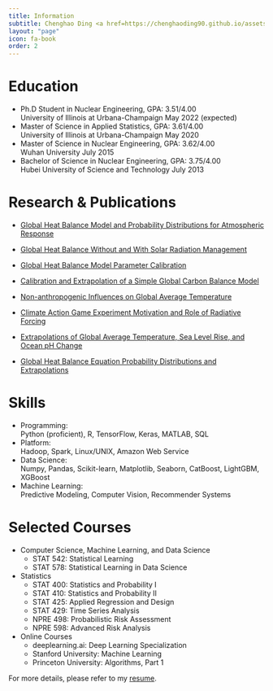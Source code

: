 ```yaml
---
title: Information
subtitle: Chenghao Ding <a href=https://chenghaoding90.github.io/assets/pdfs/Resume-Chenghao-Ding1.pdf> (Click to download my resume)</a>
layout: "page"
icon: fa-book
order: 2
---
```


# Education

<ul>
        <li>Ph.D Student in Nuclear Engineering, GPA: 3.51/4.00 <br />
        University of Illinois at Urbana-Champaign  May 2022 (expected) </li>
        <li>Master of Science in Applied Statistics, GPA: 3.61/4.00 <br />
        University of Illinois at Urbana-Champaign  May 2020 </li>
        <li>Master of Science in Nuclear Engineering, GPA: 3.62/4.00 <br />
        Wuhan University  July 2015</li>
        <li>Bachelor of Science in Nuclear Engineering, GPA: 3.75/4.00 <br />
        Hubei University of Science and Technology  July 2013</li>
    </ul>

# Research & Publications

<ul>
    <li><a href="https://chenghaoding90.github.io/assets/pdfs/Thesis-Chenghao-Ding[65].pdf">Global Heat Balance Model and Probability Distributions for Atmospheric Response</a></li>
</ul>

<ul>
    <li><a href="https://chenghaoding90.github.io/assets/pdfs/DING-THESIS-2018.pdf">Global Heat Balance Without and With Solar Radiation Management</a></li>
</ul>

<ul>
        <li><a href="https://chenghaoding90.github.io/assets/pdfs/CAGE22R4Fronted24Jul.pdf">Global Heat Balance Model Parameter Calibration</a></li>
     
</ul>  

<ul>
    <li><a href="https://chenghaoding90.github.io/assets/pdfs/CAGE22R2Fronted24Jul.pdf">
Calibration and Extrapolation of a Simple Global Carbon Balance Model</a></li>
</ul>

<ul>
    <li><a href="https://chenghaoding90.github.io/assets/pdfs/CAGE22R3Fronted24Jul.pdf">
Non-anthropogenic Influences on Global Average Temperature</a></li>
</ul>

<ul>
    <li><a href="https://chenghaoding90.github.io/assets/pdfs/CAGE22R1Fronted24Jul.pdf">
Climate Action Game Experiment Motivation and Role of Radiative Forcing</a></li>
</ul>

<ul>
    <li><a href="https://chenghaoding90.github.io/assets/pdfs/CAGE22R5Fronted24Jul.pdf">
Extrapolations of Global Average Temperature, Sea Level Rise, and Ocean pH Change</a></li>
</ul>

<ul>
    <li><a href="https://chenghaoding90.github.io/assets/pdfs/CAGE22R6Fronted24Jul.pdf">
Global Heat Balance Equation Probability Distributions and Extrapolations</a></li>
</ul>

# Skills

<ul>
        <li>Programming: <br />
        Python (proficient), R, TensorFlow, Keras, MATLAB, SQL</li>
        <li>Platform: <br />
        Hadoop, Spark, Linux/UNIX, Amazon Web Service</li>
        <li>Data Science:  <br />
        Numpy, Pandas, Scikit-learn, Matplotlib, Seaborn, CatBoost, LightGBM, XGBoost</li>
        <li>Machine Learning:  <br />
        Predictive Modeling, Computer Vision, Recommender Systems</li>
    </ul>
    
# Selected Courses
<ul>
<li> Computer Science, Machine Learning, and Data Science
        <ul>
         <li> STAT 542: Statistical Learning</li>
         <li> STAT 578: Statistical Learning in Data Science</li>
        </ul>
</li>

<li> Statistics
          <ul>
          <li>STAT 400: Statistics and Probability I</li>
          <li>STAT 410: Statistics and Probability II</li>
          <li>STAT 425: Applied Regression and Design</li>
          <li>STAT 429: Time Series Analysis</li>
          <li>NPRE 498: Probabilistic Risk Assessment</li>
          <li>NPRE 598: Advanced Risk Analysis</li>
          </ul>
</li>

<li> Online Courses
          <ul>
          <li>deeplearning.ai: Deep Learning Specialization</li>
          <li>Stanford University: Machine Learning</li>
          <li>Princeton University: Algorithms, Part 1</li>
          </ul>
</li>
</ul>   


For more details, please refer to my [resume](https://chenghaoding90.github.io/assets/pdfs/ChenghaoDing1.pdf).
